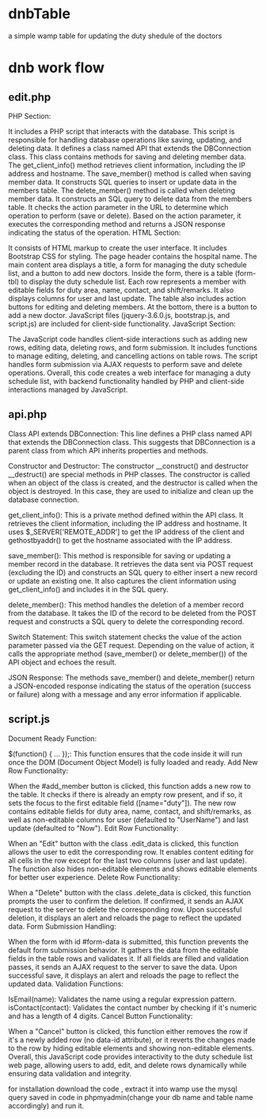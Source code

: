 # dnbTable
a simple wamp table for updating the duty shedule of the doctors


dnb work flow 
===============



edit.php
----------

PHP Section:

It includes a PHP script that interacts with the database. This script is responsible for handling database operations like saving, updating, and deleting data.
It defines a class named API that extends the DBConnection class. This class contains methods for saving and deleting member data.
The get_client_info() method retrieves client information, including the IP address and hostname.
The save_member() method is called when saving member data. It constructs SQL queries to insert or update data in the members table.
The delete_member() method is called when deleting member data. It constructs an SQL query to delete data from the members table.
It checks the action parameter in the URL to determine which operation to perform (save or delete).
Based on the action parameter, it executes the corresponding method and returns a JSON response indicating the status of the operation.
HTML Section:

It consists of HTML markup to create the user interface.
It includes Bootstrap CSS for styling.
The page header contains the hospital name.
The main content area displays a title, a form for managing the duty schedule list, and a button to add new doctors.
Inside the form, there is a table (form-tbl) to display the duty schedule list. Each row represents a member with editable fields for duty area, name, contact, and shift/remarks. It also displays columns for user and last update.
The table also includes action buttons for editing and deleting members.
At the bottom, there is a button to add a new doctor.
JavaScript files (jquery-3.6.0.js, bootstrap.js, and script.js) are included for client-side functionality.
JavaScript Section:

The JavaScript code handles client-side interactions such as adding new rows, editing data, deleting rows, and form submission.
It includes functions to manage editing, deleting, and cancelling actions on table rows.
The script handles form submission via AJAX requests to perform save and delete operations.
Overall, this code creates a web interface for managing a duty schedule list, with backend functionality handled by PHP and client-side interactions managed by JavaScript.


api.php
---------

Class API extends DBConnection: This line defines a PHP class named API that extends the DBConnection class. This suggests that DBConnection is a parent class from which API inherits properties and methods.

Constructor and Destructor: The constructor __construct() and destructor __destruct() are special methods in PHP classes. The constructor is called when an object of the class is created, and the destructor is called when the object is destroyed. In this case, they are used to initialize and clean up the database connection.

get_client_info(): This is a private method defined within the API class. It retrieves the client information, including the IP address and hostname. It uses $_SERVER['REMOTE_ADDR'] to get the IP address of the client and gethostbyaddr() to get the hostname associated with the IP address.

save_member(): This method is responsible for saving or updating a member record in the database. It retrieves the data sent via POST request (excluding the ID) and constructs an SQL query to either insert a new record or update an existing one. It also captures the client information using get_client_info() and includes it in the SQL query.

delete_member(): This method handles the deletion of a member record from the database. It takes the ID of the record to be deleted from the POST request and constructs a SQL query to delete the corresponding record.

Switch Statement: This switch statement checks the value of the action parameter passed via the GET request. Depending on the value of action, it calls the appropriate method (save_member() or delete_member()) of the API object and echoes the result.

JSON Response: The methods save_member() and delete_member() return a JSON-encoded response indicating the status of the operation (success or failure) along with a message and any error information if applicable.


script.js
----------

Document Ready Function:

$(function() { ... });: This function ensures that the code inside it will run once the DOM (Document Object Model) is fully loaded and ready.
Add New Row Functionality:

When the #add_member button is clicked, this function adds a new row to the table.
It checks if there is already an empty row present, and if so, it sets the focus to the first editable field ([name="duty"]).
The new row contains editable fields for duty area, name, contact, and shift/remarks, as well as non-editable columns for user (defaulted to "UserName") and last update (defaulted to "Now").
Edit Row Functionality:

When an "Edit" button with the class .edit_data is clicked, this function allows the user to edit the corresponding row.
It enables content editing for all cells in the row except for the last two columns (user and last update).
The function also hides non-editable elements and shows editable elements for better user experience.
Delete Row Functionality:

When a "Delete" button with the class .delete_data is clicked, this function prompts the user to confirm the deletion.
If confirmed, it sends an AJAX request to the server to delete the corresponding row.
Upon successful deletion, it displays an alert and reloads the page to reflect the updated data.
Form Submission Handling:

When the form with id #form-data is submitted, this function prevents the default form submission behavior.
It gathers the data from the editable fields in the table rows and validates it.
If all fields are filled and validation passes, it sends an AJAX request to the server to save the data.
Upon successful save, it displays an alert and reloads the page to reflect the updated data.
Validation Functions:

IsEmail(name): Validates the name using a regular expression pattern.
isContact(contact): Validates the contact number by checking if it's numeric and has a length of 4 digits.
Cancel Button Functionality:

When a "Cancel" button is clicked, this function either removes the row if it's a newly added row (no data-id attribute), or it reverts the changes made to the row by hiding editable elements and showing non-editable elements.
Overall, this JavaScript code provides interactivity to the duty schedule list web page, allowing users to add, edit, and delete rows dynamically while ensuring data validation and integrity.


for installation download the code , extract it into wamp use the mysql query saved in code in phpmyadmin(change your db name and table name accordingly) and run it.
